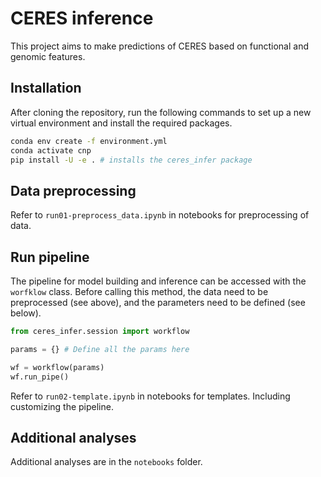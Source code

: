# CERES inference

This project aims to make predictions of CERES based on functional and genomic features.

## Installation
After cloning the repository, run the following commands to set up a new virtual environment and install the required packages.

```bash
conda env create -f environment.yml
conda activate cnp
pip install -U -e . # installs the ceres_infer package
```

## Data preprocessing

Refer to `run01-preprocess_data.ipynb` in notebooks for preprocessing of data.

## Run pipeline

The pipeline for model building and inference can be accessed with the `worfklow` class. Before calling this method, the data need to be preprocessed (see above), and the parameters need to be defined (see below).

```python
from ceres_infer.session import workflow

params = {} # Define all the params here

wf = workflow(params)
wf.run_pipe()
```

Refer to `run02-template.ipynb` in notebooks for templates. Including customizing the pipeline.

## Additional analyses

Additional analyses are in the `notebooks` folder.
